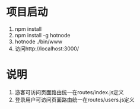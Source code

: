 # 项目启动
1. npm install
2. npm install -g hotnode
3. hotnode ./bin/www
4. 访问http://localhost:3000/

# 说明
1. 游客可访问页面路由统一在routes/index.js定义
1. 登录用户可访问页面路由统一在routes/users.js定义